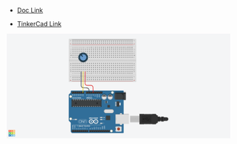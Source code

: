 - [Doc Link](https://docs.arduino.cc/built-in-examples/basics/AnalogReadSerial/)

- [TinkerCad Link](https://www.tinkercad.com/things/hkrEEEyksST-built-in-examplesbasicsanalogreadserial)

![Circuit](built-in-examples_basics_AnalogReadSerial_.png)